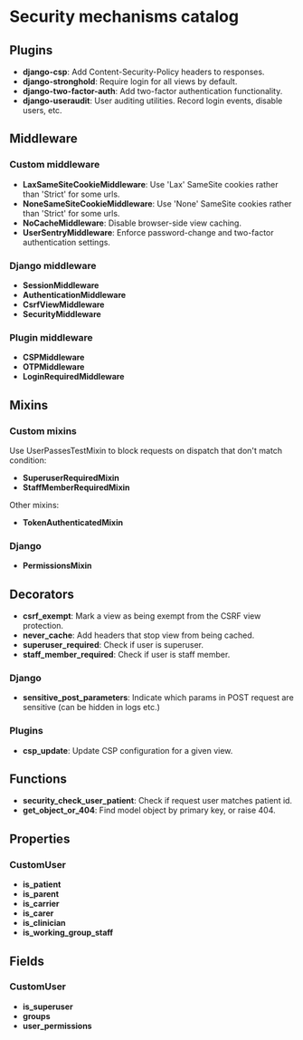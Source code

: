# Security mechanisms catalog

## Plugins

- **django-csp**: Add Content-Security-Policy headers to responses.
- **django-stronghold**: Require login for all views by default.
- **django-two-factor-auth**: Add two-factor authentication functionality.
- **django-useraudit**: User auditing utilities. Record login events, disable users, etc.

## Middleware

### Custom middleware

- **LaxSameSiteCookieMiddleware**: Use 'Lax' SameSite cookies rather than 'Strict' for some urls.
- **NoneSameSiteCookieMiddleware**: Use 'None' SameSite cookies rather than 'Strict' for some urls.
- **NoCacheMiddleware**: Disable browser-side view caching.
- **UserSentryMiddleware**: Enforce password-change and two-factor authentication settings.

### Django middleware

- **SessionMiddleware**
- **AuthenticationMiddleware**
- **CsrfViewMiddleware**
- **SecurityMiddleware**

### Plugin middleware

- **CSPMiddleware**
- **OTPMiddleware**
- **LoginRequiredMiddleware**

## Mixins

### Custom mixins

Use UserPassesTestMixin to block requests on dispatch that don't match condition:

- **SuperuserRequiredMixin**
- **StaffMemberRequiredMixin**

Other mixins:
- **TokenAuthenticatedMixin**

### Django

- **PermissionsMixin**

## Decorators

- **csrf_exempt**: Mark a view as being exempt from the CSRF view protection.
- **never_cache**: Add headers that stop view from being cached.
- **superuser_required**: Check if user is superuser.
- **staff_member_required**: Check if user is staff member.

### Django

- **sensitive_post_parameters**: Indicate which params in POST request are sensitive (can be hidden in logs etc.)

### Plugins

- **csp_update**: Update CSP configuration for a given view.

## Functions

- **security_check_user_patient**: Check if request user matches patient id.
- **get_object_or_404**: Find model object by primary key, or raise 404.

## Properties

### CustomUser

- **is_patient**
- **is_parent**
- **is_carrier**
- **is_carer**
- **is_clinician**
- **is_working_group_staff**

## Fields

### CustomUser

- **is_superuser**
- **groups**
- **user_permissions**
